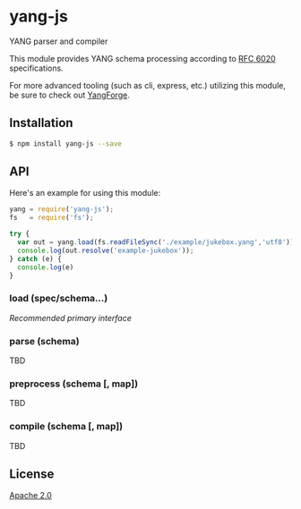# yang-js

YANG parser and compiler

This module provides YANG schema processing according to
[RFC 6020](http://tools.ietf.org/html/rfc6020) specifications.

For more advanced tooling (such as cli, express, etc.) utilizing this
module, be sure to check out
[YangForge](https://github.com/saintkepha/yangforge).

## Installation

```bash
$ npm install yang-js --save
```

## API

Here's an example for using this module:

```javascript
yang = require('yang-js');
fs   = require('fs');

try {
  var out = yang.load(fs.readFileSync('./example/jukebox.yang','utf8'));
  console.log(out.resolve('example-jukebox'));
} catch (e) {
  console.log(e)
}
```

### load (spec/schema...)

*Recommended primary interface*

### parse (schema)

TBD

### preprocess (schema [, map])

TBD

### compile (schema [, map])

TBD

## License
  [Apache 2.0](LICENSE)

